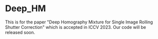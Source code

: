 # Deep_HM
This is for the paper "Deep Homography Mixture for Single Image Rolling Shutter Correction" which is accepted in ICCV 2023. Our code will be released soon.
